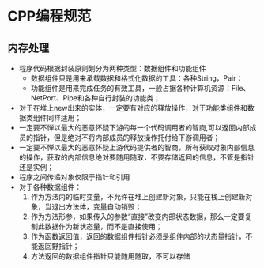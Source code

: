 # CPP编程规范
## 内存处理
* 程序代码根据封装原则划分为两种类型：数据组件和功能组件
	* 数据组件只是用来承载数据和格式化数据的工具：各种String，Pair；
	* 功能组件是用来完成任务的有效工具，一般占据各种计算机资源：File、NetPort、Pipe和各种自行封装的功能类；
* 对于在堆上new出来的实体，一定要有对应的释放操作，对于功能类组件和数据类组件同样适用；
* 一定要不惮以最大的恶意怀疑下游的每一个代码调用者的智商,可以返回内部成员的指针，但是绝对不将内部成员的释放操作托付给下游调用者；
* 一定要不惮以最大的恶意怀疑上游代码提供者的智商，所有获取对象内部信息的操作，获取的内部信息绝对要随用随取，不要存储返回的信息，不管是指针还是实例；
* 程序之间传递对象仅限于指针和引用
* 对于各种数据组件：
    1. 作为方法内的临时变量，不允许在堆上创建新对象，只能在栈上创建新对象，当退出方法体，变量自动销毁；
    2. 作为方法形参，如果传入的参数“直接”改变内部状态数据，那么一定要复制此数据作为新状态量，而不是直接使用；
    3. 作为函数返回值，返回的数据组件指针必须是组件内部的状态量指针，不能返回野指针；
    4. 方法返回的数据组件指针只能随用随取，不可以存储
